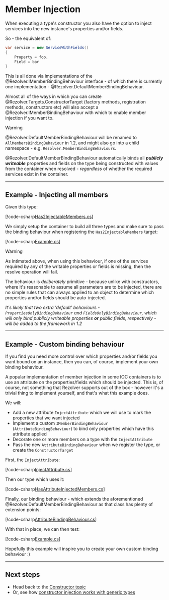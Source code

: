 ﻿# Member Injection

When executing a type's constructor you also have the option to inject services into the new instance's properties
and/or fields.

So - the equivalent of:

```cs
var service = new ServiceWithFields()
{
    Property = foo,
    Field = bar
}
```

This is all done via implementations of the @Rezolver.IMemberBindingBehaviour interface - of which there is currently one
implementation - @Rezolver.DefaultMemberBindingBehaviour.

Almost all of the ways in which you can create @Rezolver.Targets.ConstructorTarget
(factory methods, registration methods, constructors etc) will also accept a @Rezolver.IMemberBindingBehaviour with which to enable 
member injection if you want to.

> [!WARNING]
> @Rezolver.DefaultMemberBindingBehaviour will be renamed to `AllMembersBindingBehaviour` in 1.2, and might also
> go into a child namespace - e.g. `Rezolver.MemberBindingBehaviours`.

@Rezolver.DefaultMemberBindingBehaviour automatically binds all ***publicly writeable*** properties and fields on the type being constructed
with values from the container when resolved - *regardless* of whether the required services exist in the container.

* * *

## Example - Injecting all members

Given this type:

[!code-csharp[Has2InjectableMembers.cs](../../../../../test/Rezolver.Tests.Examples/Types/Has2InjectableMembers.cs#example)]

We simply setup the container to build all three types and make sure to pass the binding behaviour when registering the
`Has2InjectableMembers` target:

[!code-csharp[Example.cs](../../../../../test/Rezolver.Tests.Examples/MemberBindingExamples.cs#example1)]

> [!WARNING]
> As intimated above, when using this behaviour, if one of the services required by any of the writable properties or 
> fields is missing, then the resolve operation will fail.
> 
> The behaviour is *deliberately* primitive - because unlike
> with constructors, where it's reasonable to assume all parameters are to be injected, there are no simple rules
> that can always applied to an object to determine which properties and/or fields should be auto-injected.

*It's likely that two extra 'default' behaviours - `PropertiesOnlyBindingBehaviour` and `FieldsOnlyBindingBehaviour`, which
will only bind publicly writeable properties __or__ public fields, respectively -
will be added to the framework in 1.2*

* * *

## Example - Custom binding behaviour

If you find you need more control over which properties and/or fields you want bound on an instance, then you can, 
of course, implement your own binding behaviour.

A popular implementation of member injection in some IOC containers is to use an attribute on the properties/fields 
which should be injected.  This is, of course, not something that Rezolver supports out of the box - however it's a trivial
thing to implement yourself, and that's what this example does.

We will:

- Add a new attribute `InjectAttribute` which we will use to mark the properties that we want injected
- Implement a custom `IMemberBindingBehaviour` (`AttributeBindingBehaviour`) to bind only properties which have this attribute applied
- Decorate one or more members on a type with the `InjectAttribute`
- Pass the new `AttributeBindingBehaviour` when we register the type, or create the `ConstructorTarget`

First, the `InjectAttribute`:

[!code-csharp[InjectAttribute.cs](../../../../../test/Rezolver.Tests.Examples/Types/InjectAttribute.cs#example)]

Then our type which uses it:

[!code-csharp[HasAttributeInjectedMembers.cs](../../../../../test/Rezolver.Tests.Examples/Types/HasAttributeInjectedMembers.cs#example)]

Finally, our binding behaviour - which extends the aforementioned @Rezolver.DefaultMemberBindingBehaviour as that class has plenty of
extension points:

[!code-csharp[AttributeBindingBehaviour.cs](../../../../../test/Rezolver.Tests.Examples/Types/AttributeBindingBehaviour.cs#example)]

With that in place, we can then test:

[!code-csharp[Example.cs](../../../../../test/Rezolver.Tests.Examples/MemberBindingExamples.cs#example1)]


Hopefully this example will inspire you to create your own custom binding behaviour :)

* * *

## Next steps

- Head back to the [Constructor topic](index.md)
- Or, see how [constructor injection works with generic types](generics.md)